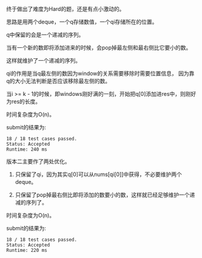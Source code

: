 终于做出了难度为Hard的题，还是有点小激动的。

思路是用两个deque，一个q存储数值，一个qi存储所在的位置。

q中保留的会是一个递减的序列。

当有一个新的数即将添加进来的时候，会pop掉最左侧和最右侧比它要小的数。

这样就维护了一个递减的序列。

qi的作用是当q最左侧的数因为window的关系需要移除时需要位置信息，
因为靠q的大小无法判断是否应该移除最左侧的数。

当i >= k - 1的时候，即windows刚好满的一刻，开始把q[0]添加进res中，则刚好为res的长度。

时间复杂度为O(n)。

submit的结果为:
```
18 / 18 test cases passed.
Status: Accepted
Runtime: 240 ms
```

版本二主要作了两处优化。

1. 只保留了qi，因为其实q[0]可以从nums[qi[0]]中获得，不必要维护两个deque。

2. 只保留了pop掉最右侧比即将添加的数要小的数，这样就已经足够维护一个递减的序列了。

时间复杂度为O(n)。

submit的结果为:
```
18 / 18 test cases passed.
Status: Accepted
Runtime: 220 ms
```
